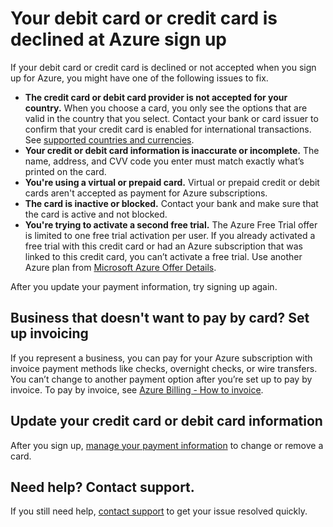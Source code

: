 <properties
	pageTitle="If your credit or debit card is declined at sign up | Microsoft Azure"
	description="Learn how to resolve issues when your credit or debit card is declined when you try to sign up for Azure."
	services=""
	documentationCenter=""
	authors="JiangChen79"
	manager="felixwu"
	editor=""
	tags="billing,top-support-issue"
	keywords="credit card declined, debit card declined, your credit card was declined, do not honor credit card"/>

<tags
	ms.service="billing"
	ms.workload="na"
	ms.tgt_pltfrm="ibiza"
	ms.devlang="na"
	ms.topic="article"
	ms.date="10/19/2016"
	ms.author="cjiang"/>


# Your debit card or credit card is declined at Azure sign up
If your debit card or credit card is declined or not accepted when you sign up for Azure, you might have one of the following issues to fix.

* **The credit card or debit card provider is not accepted for your country.** When you choose a card, you only see the options that are valid in the country that you select. Contact your bank or card issuer to confirm that your credit card is enabled for international transactions. See [supported countries and currencies](billing-countries-and-currencies.md).
* **Your credit or debit card information is inaccurate or incomplete.** The name, address, and CVV code you enter must match exactly what’s printed on the card.
* **You're using a virtual or prepaid card.** Virtual or prepaid credit or debit cards aren't accepted as payment for Azure subscriptions.
* **The card is inactive or blocked.** Contact your bank and make sure that the card is active and not blocked.
* **You're trying to activate a second free trial.** The Azure Free Trial offer is limited to one free trial activation per user. If you already activated a free trial with this credit card or had an Azure subscription that was linked to this credit card, you can’t activate a free trial. Use another Azure plan from [Microsoft Azure Offer Details](https://azure.microsoft.com/support/legal/offer-details/). 

After you update your payment information, try signing up again.

## Business that doesn't want to pay by card? Set up invoicing
If you represent a business, you can pay for your Azure subscription with invoice payment methods like checks, overnight checks, or wire transfers. You can’t change to another payment option after you’re set up to pay by invoice. To pay by invoice, see [Azure Billing - How to invoice](https://azure.microsoft.com/pricing/invoicing/).

## Update your credit card or debit card information
After you sign up, [manage your payment information](/documentation/articles/billing-how-to-change-credit-card/) to change or remove a card. 

## Need help? Contact support.
If you still need help, [contact support](https://portal.azure.com/?#blade/Microsoft_Azure_Support/HelpAndSupportBlade) to get your issue resolved quickly. 

